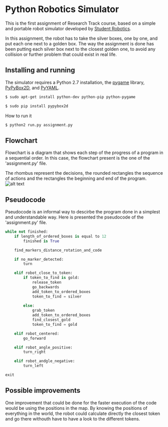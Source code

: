 Python Robotics Simulator
================================

This is the first assignment of Research Track course, based on a simple and portable robot simulator developed by [Student Robotics](https://studentrobotics.org).

In this assignment, the robot has to take the silver boxes, one by one, and put each one next to a golden box. The way the assignment is done has been putting each silver box next to the closest golden one, to avoid any collision or further problem that could exist in real life.


Installing and running
----------------------

The simulator requires a Python 2.7 installation, the [pygame](http://pygame.org/) library, [PyPyBox2D](https://pypi.python.org/pypi/pypybox2d/2.1-r331), and [PyYAML](https://pypi.python.org/pypi/PyYAML/).
```bash
$ sudo apt-get install python-dev python-pip python-pygame
```

```bash
$ sudo pip install pypybox2d
```

How to run it

```bash
$ python2 run.py assignment.py
```

Flowchart
----------------------
Flowchart is a diagram that shows each step of the progress of a program in a sequential order. In this case, the flowchart present is the one of the 'assignment.py' file.

The rhombus represent the decisions, the rounded rectangles the sequence of actions and the rectangles the beginning and end of the program.
![alt text](https://github.com/isacg5/research_track/blob/main/resources/flowchart.png)


Pseudocode
----------------------
Pseudocode is an informal way to descirbe the program done in a simplest and understandable way. Here is presented the pseudocode of the 'assignment.py' file.
```python
while not finished:
    if length_of_ordered_boxes is equal to 12
        finished is True

    find_markers_distance_rotation_and_code

    if no_marker_detected:
        turn

    elif robot_close_to_token:
        if token_to_find is gold:
            release_token
            go_backwards
            add_token_to_ordered_boxes
            token_to_find = silver
        
        else:
            grab_token
            add_token_to_ordered_boxes
            find_closest_gold
            token_to_find = gold

    elif robot_centered:
        go_forward

    elif robot_angle_positive:
        turn_right

    elif robot_andgle_negative:
        turn_left

exit
```


Possible improvements
----------------------
One improvement that could be done for the faster execution of the code would be using the positions in the map. By knowing the positions of everything in the world, the robot could calculate directly the closest token and go there withouth have to have a look to the different tokens.

